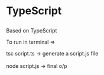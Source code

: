 # <p color = "#3498db"> TypeScript</p>

<p color="greenyellow">Based on TypeScript</p>

<p color = "crimson" font-size = 10px>To run in terminal => </p>

tsc script.ts -> generate a script.js file\
\
node script.js -> final o/p

<!-- <div><h1>Using<span color=yellow> JavaScript</span> & <span color=cyan> TypeScript</span></h1></div> -->
